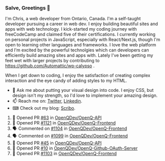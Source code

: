 ### Salve, Greetings 👋

I'm Chris, a web developer from Ontario, Canada. I'm a self-taught developer pursuing a career in web dev. I enjoy building beautiful sites and apps with web technology.
I kick-started my coding journey with freeCodeCamp and claimed five of their certifications.  I currently working on personal projects in JavaScript, especially with React/Next.js, though I'm open to learning other languages and frameworks. I love the web platform and I'm excited by the powerful technolgies which can developers can efficiently build amazing sites and apps with. Lately I've been getting my feet wet with larger projects by contributing to https://github.com/Automattic/wp-calypso .

When I get down to coding, I enjoy the satisfaction of creating complex interaction and the eye candy of adding styles to my HTML. 

- 💬 Ask me about putting your visual design into code. I enjoy CSS, but design isn't my strength, so I'd love to implement your amazing design.
- 📫 Reach me on: [Twitter](https://twitter.com/Christo28120856), [Linkedin](https://www.linkedin.com/in/christopher-stevers-07b9a5204/).
- ⌨ Check out my blog: [Scribo](https://christopherstevers.cf).
<!--
**Christopher-Stevers/Christopher-Stevers** is a ✨ _special_ ✨ repository because its `README.md` (this file) appears on your GitHub profile.

Here are some ideas to get you started:

- 🔭 I’m currently working on ...
- 🌱 I’m currently learning ...
- 👯 I’m looking to collaborate on ...
- 🤔 I’m looking for help with ...
- 😄 Pronouns: ...
- ⚡ Fun fact: ...
-->

<!--START_SECTION:activity-->
1. 💪 Opened PR [#63](https://github.com/OpenQDev/OpenQ-API/pull/63) in [OpenQDev/OpenQ-API](https://github.com/OpenQDev/OpenQ-API)
2. 💪 Opened PR [#1121](https://github.com/OpenQDev/OpenQ-Frontend/pull/1121) in [OpenQDev/OpenQ-Frontend](https://github.com/OpenQDev/OpenQ-Frontend)
3. 🗣 Commented on [#1104](https://github.com/OpenQDev/OpenQ-Frontend/issues/1104) in [OpenQDev/OpenQ-Frontend](https://github.com/OpenQDev/OpenQ-Frontend)
4. 🗣 Commented on [#1099](https://github.com/OpenQDev/OpenQ-Frontend/issues/1099) in [OpenQDev/OpenQ-Frontend](https://github.com/OpenQDev/OpenQ-Frontend)
5. 💪 Opened PR [#45](https://github.com/OpenQDev/OpenQ-API/pull/45) in [OpenQDev/OpenQ-API](https://github.com/OpenQDev/OpenQ-API)
6. 💪 Opened PR [#10](https://github.com/OpenQDev/OpenQ-Github-OAuth-Server/pull/10) in [OpenQDev/OpenQ-Github-OAuth-Server](https://github.com/OpenQDev/OpenQ-Github-OAuth-Server)
7. 💪 Opened PR [#1103](https://github.com/OpenQDev/OpenQ-Frontend/pull/1103) in [OpenQDev/OpenQ-Frontend](https://github.com/OpenQDev/OpenQ-Frontend)
<!--END_SECTION:activity-->
